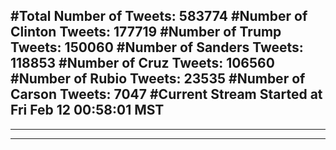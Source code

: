 #Total Number of Tweets: 583774 
#Number of Clinton Tweets: 177719
#Number of Trump Tweets: 150060
#Number of Sanders Tweets: 118853
#Number of Cruz Tweets: 106560
#Number of Rubio Tweets: 23535
#Number of Carson Tweets: 7047
#Current Stream Started at Fri Feb 12 00:58:01 MST
---
---
---

